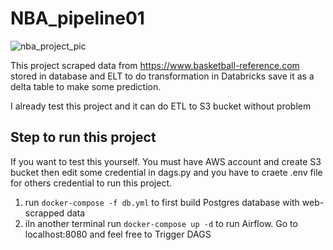 # NBA_pipeline01

![nba_project_pic](https://user-images.githubusercontent.com/105791967/219845142-339ded9c-fd49-4cfe-a0e9-7247c0d00499.jpg)

This project scraped data from https://www.basketball-reference.com stored in database and ELT to do transformation in Databricks save it as a delta table to make some prediction.

I already test this project and it can do ETL to S3 bucket without problem

## Step to run this project
If you want to test this yourself. You must have AWS account and create S3 bucket then edit some credential in dags.py and you have to craete .env file for others credential to run this project.
1. run 	`docker-compose -f db.yml` to first build Postgres database with web-scrapped data
2. iIn another terminal run 	`docker-compose up -d` to run Airflow. Go to localhost:8080 and feel free to Trigger DAGS
